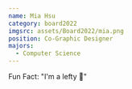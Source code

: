 ```yaml
---
name: Mia Hsu
category: board2022
imgsrc: assets/Board2022/mia.png
position: Co-Graphic Designer
majors:
  - Computer Science
---
```

Fun Fact: "I'm a lefty 💃"
